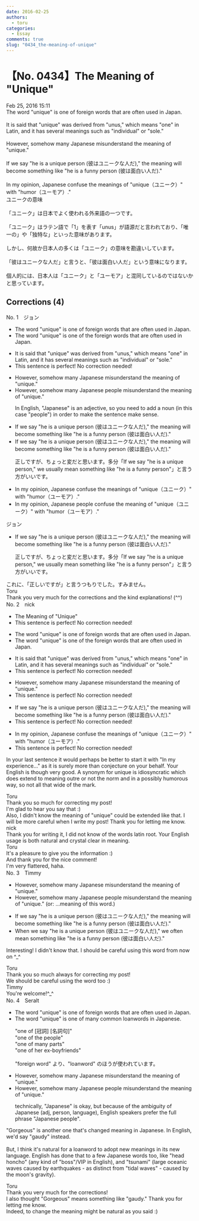 ```yaml
---
date: 2016-02-25
authors:
  - toru
categories:
  - Essay
comments: true
slug: "0434_the-meaning-of-unique"
---
```


# 【No. 0434】The Meaning of "Unique"
<div class="date">Feb 25, 2016 15:11</div>
<div id="post"><div id="body_show_ori">
The word "unique" is one of foreign words that are often used in Japan.<br/><br/>It is said that "unique" was derived from "unus," which means "one" in Latin, and it has several meanings such as "individual" or "sole."<br/><br/>However, somehow many Japanese misunderstand the meaning of "unique."<br/><br/>If we say "he is a unique person (彼はユニークな人だ)," the meaning will become something like "he is a funny person (彼は面白い人だ)."<br/><br/>In my opinion, Japanese confuse the meanings of "unique（ユニーク）" with "humor（ユーモア）."
</div></div>

<!-- more -->

<div id="post_ja"><div id="body_show_mo">
ユニークの意味<br/><br/>「ユニーク」は日本でよく使われる外来語の一つです。<br/><br/>「ユニーク」はラテン語で「1」を表す「unus」が語源だと言われており、「唯一の」や「独特な」といった意味があります。<br/><br/>しかし、何故か日本人の多くは「ユニーク」の意味を勘違いしています。<br/><br/>「彼はユニークな人だ」と言うと、「彼は面白い人だ」という意味になります。<br/><br/>個人的には、日本人は「ユニーク」と「ユーモア」と混同しているのではないかと思っています。
</div></div>

## Corrections (4)
<div id="block"><div class="first_name"> No. 1　<span class="just_name">ジョン</span></div><div id="block2">
<ul class="correction_field">
<li class="incorrect">The word "unique" is one of foreign words that are often used in Japan.</li>
<li class="corrected correct">
The word "unique" is one of the foreign words that are often used in Japan.
</li>
</ul>
<ul class="correction_field">
<li class="incorrect">It is said that "unique" was derived from "unus," which means "one" in Latin, and it has several meanings such as "individual" or "sole."</li>
<li class="corrected perfect">This sentence is perfect! No correction needed!</li>
</ul>
<ul class="correction_field">
<li class="incorrect">However, somehow many Japanese misunderstand the meaning of "unique."</li>
<li class="corrected correct">
However, somehow many Japanese people misunderstand the meaning of "unique."
<p class="correction_comment">In English, "Japanese" is an adjective, so you need to add a noun (in this case "people") in order to make the sentence make sense.</p>
</li>
</ul>
<ul class="correction_field">
<li class="incorrect">If we say "he is a unique person (彼はユニークな人だ)," the meaning will become something like "he is a funny person (彼は面白い人だ)."</li>
<li class="corrected correct">
If we say "he is a unique person (彼はユニークな人だ)," the meaning will become something like "he is a funny person (彼は面白い人だ)."
<p class="correction_comment">正しですが、ちょっと変だと思います。多分「If we say "he is a unique person," we usually mean something like "he is a funny person"」と言う方がいいです。</p>
</li>
</ul>
<ul class="correction_field">
<li class="incorrect">In my opinion, Japanese confuse the meanings of "unique（ユニーク）" with "humor（ユーモア）."</li>
<li class="corrected correct">
In my opinion, Japanese people confuse the meaning of "unique（ユニーク）" with "humor（ユーモア）."
</li>
</ul>
</div><div class="name"><span class="just_name">ジョン</span><br><div class="quote_field"><ul class="correction_field">
<li class="corrected correct">
If we say "he is a unique person (彼はユニークな人だ)," the meaning will become something like "he is a funny person (彼は面白い人だ)."
<p class="correction_comment">
正しですが、ちょっと変だと思います。多分「If we say "he is a unique person," we usually mean something like "he is a funny person"」と言う方がいいです。
</p>
</li>
</ul></div>
これに、「正しいですが」と言うつもりでした。すみません。
</div>
<div class="name"><span class="just_name">Toru</span><br>
Thank you very much for the corrections and the kind explanations! (^^)
</div>
</div>
<div id="block"><div class="first_name"> No. 2　<span class="just_name">nick</span></div><div id="block2">
<ul class="correction_field">
<li class="incorrect">The Meaning of "Unique"</li>
<li class="corrected perfect">This sentence is perfect! No correction needed!</li>
</ul>
<ul class="correction_field">
<li class="incorrect">The word "unique" is one of foreign words that are often used in Japan.</li>
<li class="corrected correct">
The word "unique" is one of <span class="f_red">the </span>foreign words that are often used in Japan.
</li>
</ul>
<ul class="correction_field">
<li class="incorrect">It is said that "unique" was derived from "unus," which means "one" in Latin, and it has several meanings such as "individual" or "sole."</li>
<li class="corrected perfect">This sentence is perfect! No correction needed!</li>
</ul>
<ul class="correction_field">
<li class="incorrect">However, somehow many Japanese misunderstand the meaning of "unique."</li>
<li class="corrected perfect">This sentence is perfect! No correction needed!</li>
</ul>
<ul class="correction_field">
<li class="incorrect">If we say "he is a unique person (彼はユニークな人だ)," the meaning will become something like "he is a funny person (彼は面白い人だ)."</li>
<li class="corrected perfect">This sentence is perfect! No correction needed!</li>
</ul>
<ul class="correction_field">
<li class="incorrect">In my opinion, Japanese confuse the meanings of "unique（ユニーク）" with "humor（ユーモア）."</li>
<li class="corrected perfect">This sentence is perfect! No correction needed!</li>
</ul>
<p class="comment_small">
 In your last sentence it would perhaps be better to start it with "In my experience…" as it is surely more than conjecture on your behalf. Your English is though very good. A synonym for unique is idiosyncratic which does extend to meaning outre or not the norm and in a possibly humorous way, so not all that wide of the mark.
</p>

</div><div class="name"><span class="just_name">Toru</span><br>
Thank you so much for correcting my post!<br/>I'm glad to hear you say that :)<br/>Also, I didn't know the meaning of "unique" could be extended like that. I will be more careful when I write my post! Thank you for letting me know.
</div>
<div class="name"><span class="just_name">nick</span><br>
Thank you for writing it, I did not know of the words latin root. Your English usage is both natural and crystal clear in meaning.
</div>
<div class="name"><span class="just_name">Toru</span><br>
It's a pleasure to give you the information :)<br/>And thank you for the nice comment!<br/>I'm very flattered, haha.
</div>
</div>
<div id="block"><div class="first_name"> No. 3　<span class="just_name">Timmy</span></div><div id="block2">
<ul class="correction_field">
<li class="incorrect">However, somehow many Japanese misunderstand the meaning of "unique."</li>
<li class="corrected correct">
However, somehow many Japanese people misunderstand the meaning of "unique." (or: ...<span class="f_blue">meaning of this word</span>.)
</li>
</ul>
<ul class="correction_field">
<li class="incorrect">If we say "he is a unique person (彼はユニークな人だ)," the meaning will become something like "he is a funny person (彼は面白い人だ)."</li>
<li class="corrected correct">
<span class="f_blue">When</span> we say "he is a unique person (彼はユニークな人だ)," <span class="f_blue">we often mean</span> something like "he is a funny person (彼は面白い人だ)."
</li>
</ul>
<p class="comment_small">
 Interesting! I didn't know that. I should be careful using this word from now on ^_^
</p>

</div><div class="name"><span class="just_name">Toru</span><br>
Thank you so much always for correcting my post!<br/>We should be careful using the word too :)
</div>
<div class="name"><span class="just_name">Timmy</span><br>
You're welcome!^_^
</div>
</div>
<div id="block"><div class="first_name"> No. 4　<span class="just_name">Seralt</span></div><div id="block2">
<ul class="correction_field">
<li class="incorrect">The word "unique" is one of foreign words that are often used in Japan.</li>
<li class="corrected correct">
The word "unique" is one of <span class="f_red">many </span><span class="f_blue">common loanwords in Japanese</span>.
<p class="correction_comment">"one of [冠詞] [名詞句]"<br/>"one of the people"<br/>"one of many parts"<br/>"one of her ex-boyfriends"<br/><br/>"foreign word" より、"loanword" のほうが使われています。</p>
</li>
</ul>
<ul class="correction_field">
<li class="incorrect">However, somehow many Japanese misunderstand the meaning of "unique."</li>
<li class="corrected correct">
However, somehow many Japanese <span class="f_blue">people</span> misunderstand the meaning of "unique."
<p class="correction_comment">technically, "Japanese" is okay, but because of the ambiguity of Japanese (adj, person, language), English speakers prefer the full phrase "Japanese people".</p>
</li>
</ul>
<p class="comment_small">
 "Gorgeous" is another one that's changed meaning in Japanese. In English, we'd say "gaudy" instead.
 <br/>
 <br/>
 But, I think it's natural for a loanword to adopt new meanings in its new language. English has done that to a few Japanese words too, like "head honcho" (any kind of "boss"/VIP in English), and "tsunami" (large oceanic waves caused by earthquakes - as distinct from "tidal waves" - caused by the moon's gravity).
</p>

</div><div class="name"><span class="just_name">Toru</span><br>
Thank you very much for the corrections!<br/>I also thought "Gorgeous" means something like "gaudy." Thank you for letting me know.<br/>Indeed, to change the meaning might be natural as you said :) 
</div>
</div>
